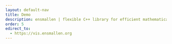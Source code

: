 ```yaml
---
layout: default-nav
title: Demo
description: ensmallen | flexible C++ library for efficient mathematical optimization
order: 5
edirect_to:
  - https://vis.ensmallen.org
---
```

